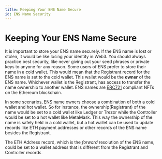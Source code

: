 ```yaml
---
title: Keeping Your ENS Name Secure
id: ENS Name Security
---
```


# Keeping Your ENS Name Secure

It is important to store your ENS name securely. If the ENS name is lost or stolen, it would be like losing your identity in Web3. You should always practice best security, like never giving out your seed phrases or private keys to anyone for any reason. Some users of ENS prefer to store their name in a cold wallet. This would mean that the Registrant record for the ENS name is set to the cold wallet. This wallet would be the **owner** of the ENS name. Whichever wallet is the Registrant, has access to transfer the name ownership to another wallet. ENS names are [ERC721](https://ethereum.org/en/developers/docs/standards/tokens/erc-721/) compliant NFTs on the Ethereum blockchain.

In some scenarios, ENS name owners choose a combination of both a cold wallet and hot wallet. So for instance, the ownership(Registrant) of the name would be set to a cold wallet like Ledger or Trezor while the Controller would be set to a hot wallet like MetaMask. This way the ownership of the name is safely held in a cold wallet, but a hot wallet can be used to update records like ETH payment addresses or other records of the ENS name besides the Registrant.

The ETH Address record, which is the _forward_ resolution of the ENS name, could be set to a wallet address that is different from the Registrant and Controller records.

